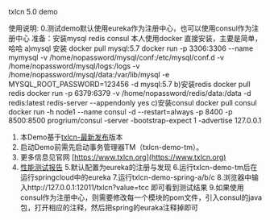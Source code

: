 txlcn 5.0 demo


使用说明:
0.测试demo默认使用eureka作为注册中心，也可以使用consul作为注册中心
准备：安装mysql redis consul
本人使用docker 直接安装，主要是简单，哈哈
a)mysql 安装
  docker pull mysql:5.7
  docker run -p 3306:3306 --name mymysql -v /home/nopassword/mysql/conf:/etc/mysql/conf.d -v /home/nopassword/mysql/logs:/logs -v /home/nopassword/mysql/data:/var/lib/mysql -e MYSQL_ROOT_PASSWORD=123456 -d mysql:5.7
b)安装redis
   docker pull redis
   docker run -p 6379:6379 -v /home/nopassword/redis/data:/data  -d redis:latest redis-server --appendonly yes
c)安装consul
  docker pull consul   
  docker run -h node1  --name consul -d --restart=always    -p  8400     -p   8500:8500 progrium/consul -server -bootstrap-expect 1 -advertise 127.0.0.1


1. 本Demo基于[txlcn-最新发布](https://github.com/codingapi/tx-lcn)版本
2. 启动Demo前需先启动事务管理器TM（txlcn-demo-tm）。
3. 更多信息见官网 [https://www.txlcn.org](https://www.txlcn.org)   
4. [性能测试报告](https://txlcn.org/zh-cn/docs/test.html)
5.默认配置为eureka的注册与发现
6.运行txlcn-demo-tm后在运行springcloud中的eureka
7.运行txlcn-demo-spring-a/b/c
8.浏览器中输入http://127.0.0.1:12011/txlcn?value=tcc 即可看到测试结果
9.如果使用consul作为注册中心，则需要修改每一个模块的pom文件，引入consul的java包，打开相应的注释，然后把spring的euraka注释掉即可
